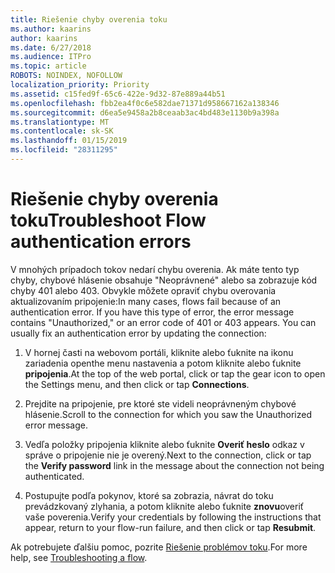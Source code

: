 ```yaml
---
title: Riešenie chyby overenia toku
ms.author: kaarins
author: kaarins
ms.date: 6/27/2018
ms.audience: ITPro
ms.topic: article
ROBOTS: NOINDEX, NOFOLLOW
localization_priority: Priority
ms.assetid: c15fed9f-65c6-422e-9d32-87e889a44b51
ms.openlocfilehash: fbb2ea4f0c6e582dae71371d958667162a138346
ms.sourcegitcommit: d6ea5e9458a2b8ceaab3ac4bd483e1130b9a398a
ms.translationtype: MT
ms.contentlocale: sk-SK
ms.lasthandoff: 01/15/2019
ms.locfileid: "28311295"
---
```

# <a name="troubleshoot-flow-authentication-errors"></a><span data-ttu-id="5075b-102">Riešenie chyby overenia toku</span><span class="sxs-lookup"><span data-stu-id="5075b-102">Troubleshoot Flow authentication errors</span></span>

<span data-ttu-id="5075b-p101">V mnohých prípadoch tokov nedarí chybu overenia. Ak máte tento typ chyby, chybové hlásenie obsahuje "Neoprávnené" alebo sa zobrazuje kód chyby 401 alebo 403. Obvykle môžete opraviť chybu overovania aktualizovaním pripojenie:</span><span class="sxs-lookup"><span data-stu-id="5075b-p101">In many cases, flows fail because of an authentication error. If you have this type of error, the error message contains "Unauthorized," or an error code of 401 or 403 appears. You can usually fix an authentication error by updating the connection:</span></span>
  
1. <span data-ttu-id="5075b-106">V hornej časti na webovom portáli, kliknite alebo ťuknite na ikonu zariadenia openthe menu nastavenia a potom kliknite alebo ťuknite **pripojenia**.</span><span class="sxs-lookup"><span data-stu-id="5075b-106">At the top of the web portal, click or tap the gear icon to open the Settings menu, and then click or tap **Connections**.</span></span>
    
2. <span data-ttu-id="5075b-107">Prejdite na pripojenie, pre ktoré ste videli neoprávneným chybové hlásenie.</span><span class="sxs-lookup"><span data-stu-id="5075b-107">Scroll to the connection for which you saw the Unauthorized error message.</span></span>
    
3. <span data-ttu-id="5075b-108">Vedľa položky pripojenia kliknite alebo ťuknite **Overiť heslo** odkaz v správe o pripojenie nie je overený.</span><span class="sxs-lookup"><span data-stu-id="5075b-108">Next to the connection, click or tap the **Verify password** link in the message about the connection not being authenticated.</span></span> 
    
4. <span data-ttu-id="5075b-109">Postupujte podľa pokynov, ktoré sa zobrazia, návrat do toku prevádzkovaný zlyhania, a potom kliknite alebo ťuknite **znovu**overiť vaše poverenia.</span><span class="sxs-lookup"><span data-stu-id="5075b-109">Verify your credentials by following the instructions that appear, return to your flow-run failure, and then click or tap **Resubmit**.</span></span>
    
<span data-ttu-id="5075b-110">Ak potrebujete ďalšiu pomoc, pozrite [Riešenie problémov toku](https://go.microsoft.com/fwlink/?linkid=872110).</span><span class="sxs-lookup"><span data-stu-id="5075b-110">For more help, see [Troubleshooting a flow](https://go.microsoft.com/fwlink/?linkid=872110).</span></span>
  

